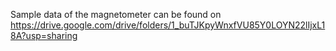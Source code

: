Sample data of the magnetometer can be found on
https://drive.google.com/drive/folders/1_buTJKpyWnxfVU85Y0LOYN22lIjxL18A?usp=sharing
